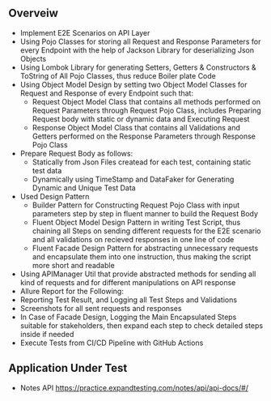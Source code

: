## Overveiw
- Implement E2E Scenarios on API Layer
- Using Pojo Classes for storing all Request and Response Parameters for every Endpoint with the help of Jackson Library for deserializing Json Objects
- Using Lombok Library for generating Setters, Getters & Constructors & ToString of All Pojo Classes, thus reduce Boiler plate Code
- Using Object Model Design by setting two Object Model Classes for Request and Response of every Endpoint such that:
  - Request Object Model Class that contains all methods performed on Request Parameters through Request Pojo Class, includes Preparing Request body with static or dynamic data and Executing Request
  - Response Object Model Class that contains all Validations and Getters performed on the Response Parameters through Response Pojo Class
- Prepare Request Body as follows:
  - Statically from Json Files createad for each test, containing static test data
  - Dynamically using TimeStamp and DataFaker for Generating Dynamic and Unique Test Data
- Used Design Pattern
  -	Builder Pattern for Constructing Request Pojo Class with input parameters step by step in fluent manner to build the Request Body
  - Fluent Object Model Design Pattern in writing Test Script, thus chaining all Steps on sending different requests for the E2E scenario and all validations on recieved responses in one line of code
  - Fluent Facade Design Pattern for abstracting unnecessary requests and encapsulate them into one instruction, thus making the script more short and readable
-	Using APIManager Util that provide abstracted methods for sending all kind of requests and for different manipulations on API response
-	Allure Report for the Following:
  - Reporting Test Result, and Logging all Test Steps and Validations
  - Screenshots for all sent requests and responses
  - In Case of Facade Design, Logging the Main Encapsulated Steps suitable for stakeholders, then expand each step to check detailed steps inside if needed
- Execute Tests from CI/CD Pipeline with GitHub Actions

## Application Under Test
- Notes API https://practice.expandtesting.com/notes/api/api-docs/#/